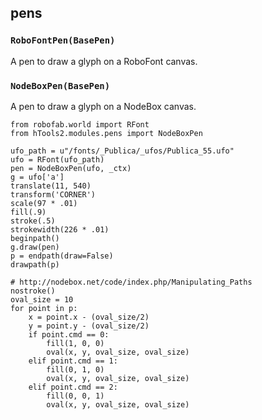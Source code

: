 ## pens

### `RoboFontPen(BasePen)`

A pen to draw a glyph on a RoboFont canvas.

### `NodeBoxPen(BasePen)`

A pen to draw a glyph on a NodeBox canvas.

    from robofab.world import RFont
    from hTools2.modules.pens import NodeBoxPen

    ufo_path = u"/fonts/_Publica/_ufos/Publica_55.ufo"
    ufo = RFont(ufo_path)
    pen = NodeBoxPen(ufo, _ctx)
    g = ufo['a']
    translate(11, 540)
    transform('CORNER')
    scale(97 * .01)
    fill(.9)
    stroke(.5)
    strokewidth(226 * .01)
    beginpath()
    g.draw(pen)
    p = endpath(draw=False)
    drawpath(p)

    # http://nodebox.net/code/index.php/Manipulating_Paths
    nostroke()
    oval_size = 10
    for point in p:
        x = point.x - (oval_size/2)
        y = point.y - (oval_size/2)
        if point.cmd == 0:
            fill(1, 0, 0)
            oval(x, y, oval_size, oval_size)
        elif point.cmd == 1:
            fill(0, 1, 0)
            oval(x, y, oval_size, oval_size)
        elif point.cmd == 2:
            fill(0, 0, 1)
            oval(x, y, oval_size, oval_size)
